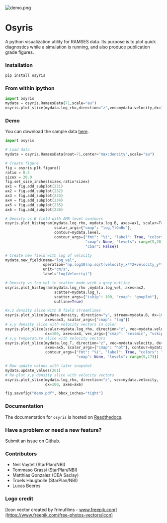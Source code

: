 ![demo.png](https://bitbucket.org/repo/jq5boX/images/2936418214-demo.png)

# Osyris #

A python visualization utility for RAMSES data.
Its purpose is to plot quick diagnostics while a simulation is running,
and also produce publication grade figures.

### Installation ###

```sh
pip install osyris
```

### From within ipython ###

```python
import osyris
mydata = osyris.RamsesData(71,scale="au")
osyris.plot_slice(mydata.log_rho,direction="z",vec=mydata.velocity,dx=100)
```

### Demo ###

You can download the sample data [here](http://www.nbi.dk/~nvaytet/osyris/ramses_sample_data.tar.gz).

```python
import osyris

# Load data
mydata = osyris.RamsesData(nout=71,center="max:density",scale="au")

# Create figure
fig = osyris.plt.figure()
ratio = 0.5
sizex = 20.0
fig.set_size_inches(sizex,ratio*sizex)
ax1 = fig.add_subplot(231)
ax2 = fig.add_subplot(232)
ax3 = fig.add_subplot(233)
ax4 = fig.add_subplot(234)
ax5 = fig.add_subplot(235)
ax6 = fig.add_subplot(236)

# Density vs B field with AMR level contours
osyris.plot_histogram(mydata.log_rho, mydata.log_B, axes=ax1, scalar=True,
                      scalar_args={"cmap": "log,YlGnBu"},
                      contour=mydata.level,
                      contour_args={"fmt": "%i", "label": True, "colors": "k",
                                    "cmap": None, "levels": range(5,20),
                                    "cbar": False})

# Create new field with log of velocity
mydata.new_field(name="log_vel",
                 operation="np.log10(np.sqrt(velocity_x**2+velocity_y**2+velocity_z**2))",
                 unit="cm/s",
                 label="log(Velocity)")

# Density vs log_vel in scatter mode with a grey outline
osyris.plot_histogram(mydata.log_rho ,mydata.log_vel, axes=ax2,
                      scatter=mydata.log_T,
                      scatter_args={"iskip": 100, "cmap": "gnuplot"},
                      outline=True)

#x,z density slice with B field streamlines
osyris.plot_slice(mydata.density, direction="y", stream=mydata.B, dx=100,
                  axes=ax3, scalar_args={"cmap": "log"})
# x,y density slice with velocity vectors in color
osyris.plot_slice(scalar=mydata.log_rho, direction="z", vec=mydata.velocity,
                  dx=100, axes=ax4, vec_args={"cmap": "seismic", "vskip": 4})
# x,y temperature slice with velocity vectors
osyris.plot_slice(mydata.log_T, direction="z", vec=mydata.velocity, dx=100,
                  axes=ax5, scalar_args={"cmap": "hot"}, contour=mydata.level,
                  contour_args={"fmt": "%i", "label": True, "colors": "w",
                                "cmap": None, "levels": range(9,17)})

# Now update values with later snapshot
mydata.update_values(201)
# Re-plot x,y density slice with velocity vectors
osyris.plot_slice(mydata.log_rho, direction="z", vec=mydata.velocity,
                  dx=100, axes=ax6)

fig.savefig("demo.pdf", bbox_inches="tight")
```

### Documentation ###

The documentation for `osyris` is hosted on [Readthedocs](https://osyris.readthedocs.io/en/latest/index.html).

### Have a problem or need a new feature? ###

Submit an issue on [Github](https://github.com/nvaytet/osyris/issues).

### Contributors ###

* Neil Vaytet (StarPlan/NBI)
* Tommaso Grassi (StarPlan/NBI)
* Matthias Gonzalez (CEA Saclay)
* Troels Haugbolle (StarPlan/NBI)
* Lucas Beeres

### Logo credit ###

[Icon vector created by frimufilms - www.freepik.com](https://www.freepik.com/free-photos-vectors/icon)